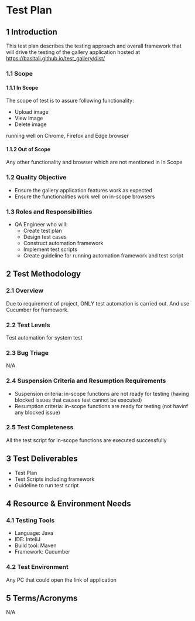 # Test Plan

## 1	Introduction	
This test plan describes the testing approach and overall framework that will drive the testing of the gallery application hosted at https://basitali.github.io/test_gallery/dist/

### 1.1	 Scope
#### 1.1.1	In Scope
The scope of test is to assure following functionality:
- Upload image
- View image
- Delete image

running well on Chrome, Firefox and Edge browser

#### 1.1.2	Out of Scope
Any other functionality and browser which are not mentioned in In Scope

### 1.2	Quality Objective
-	Ensure the gallery application features work as expected
-	Ensure the functionalities work well on in-scope browsers

### 1.3	Roles and Responsibilities 
- QA Engineer who will:
     - Create test plan
     - Design test cases
     - Construct automation framework
     - Implement test scripts
     - Create guideline for running automation framework and test script     

## 2	Test Methodology
### 2.1	Overview
Due to requirement of project, ONLY test automation is carried out. And use Cucumber for framework.

### 2.2	Test Levels

Test automation for system test

### 2.3	Bug Triage
N/A

### 2.4	Suspension Criteria and Resumption Requirements
- Suspension criteria: in-scope functions are not ready for testing (having blocked issues that causes test cannot be executed)
- Resumption criteria: in-scope functions are ready for testing (not havinf any blocked issue)

### 2.5	Test Completeness
All the test script for in-scope functions are executed successfully

## 3	Test Deliverables

-	Test Plan
-	Test Scripts including framework 
- Guideline to run test script

## 4	Resource & Environment Needs
### 4.1	Testing Tools
- Language: Java
- IDE: InteliJ
- Build tool: Maven
- Framework: Cucumber
 
### 4.2	Test Environment
Any PC that could open the link of application


## 5	Terms/Acronyms 
N/A
